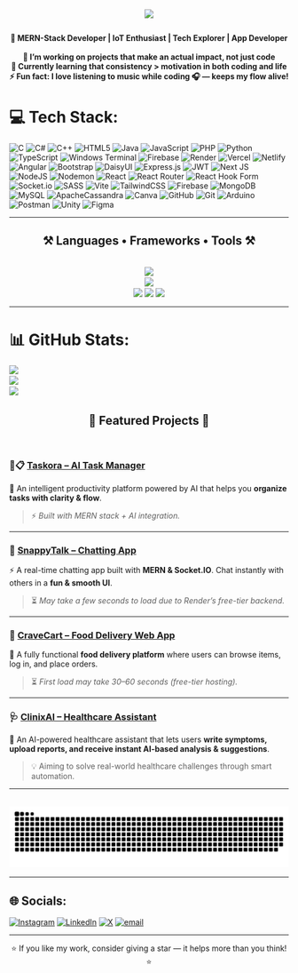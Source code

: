 <h1 align="center">
  <img src="https://readme-typing-svg.herokuapp.com/?font=Righteous&size=35&center=true&vCenter=true&width=500&height=70&duration=4000&lines=Hi+There!+👋;+I'm+Jaimil+Modi!;" />
</h1>
<h4 align="center">
🌟 MERN-Stack Developer | IoT Enthusiast | Tech Explorer | App Developer<br><br>
🔭 I’m working on projects that make an actual impact, not just code<br>
🌱 Currently learning that consistency > motivation in both coding and life<br>
⚡ Fun fact: I love listening to music while coding 🎧 — keeps my flow alive!
</h4>


# 💻 Tech Stack:
![C](https://img.shields.io/badge/c-%2300599C.svg?style=flat&logo=c&logoColor=white) ![C#](https://img.shields.io/badge/c%23-%23239120.svg?style=flat&logo=csharp&logoColor=white) ![C++](https://img.shields.io/badge/c++-%2300599C.svg?style=flat&logo=c%2B%2B&logoColor=white) ![HTML5](https://img.shields.io/badge/html5-%23E34F26.svg?style=flat&logo=html5&logoColor=white) ![Java](https://img.shields.io/badge/java-%23ED8B00.svg?style=flat&logo=openjdk&logoColor=white) ![JavaScript](https://img.shields.io/badge/javascript-%23323330.svg?style=flat&logo=javascript&logoColor=%23F7DF1E) ![PHP](https://img.shields.io/badge/php-%23777BB4.svg?style=flat&logo=php&logoColor=white) ![Python](https://img.shields.io/badge/python-3670A0?style=flat&logo=python&logoColor=ffdd54) ![TypeScript](https://img.shields.io/badge/typescript-%23007ACC.svg?style=flat&logo=typescript&logoColor=white) ![Windows Terminal](https://img.shields.io/badge/Windows%20Terminal-%234D4D4D.svg?style=flat&logo=windows-terminal&logoColor=white) ![Firebase](https://img.shields.io/badge/firebase-%23039BE5.svg?style=flat&logo=firebase) ![Render](https://img.shields.io/badge/Render-%46E3B7.svg?style=flat&logo=render&logoColor=white) ![Vercel](https://img.shields.io/badge/vercel-%23000000.svg?style=flat&logo=vercel&logoColor=white) ![Netlify](https://img.shields.io/badge/netlify-%23000000.svg?style=flat&logo=netlify&logoColor=#00C7B7) ![Angular](https://img.shields.io/badge/angular-%23DD0031.svg?style=flat&logo=angular&logoColor=white) ![Bootstrap](https://img.shields.io/badge/bootstrap-%238511FA.svg?style=flat&logo=bootstrap&logoColor=white) ![DaisyUI](https://img.shields.io/badge/daisyui-5A0EF8?style=flat&logo=daisyui&logoColor=white) ![Express.js](https://img.shields.io/badge/express.js-%23404d59.svg?style=flat&logo=express&logoColor=%2361DAFB) ![JWT](https://img.shields.io/badge/JWT-black?style=flat&logo=JSON%20web%20tokens) ![Next JS](https://img.shields.io/badge/Next-black?style=flat&logo=next.js&logoColor=white) ![NodeJS](https://img.shields.io/badge/node.js-6DA55F?style=flat&logo=node.js&logoColor=white) ![Nodemon](https://img.shields.io/badge/NODEMON-%23323330.svg?style=flat&logo=nodemon&logoColor=%BBDEAD) ![React](https://img.shields.io/badge/react-%2320232a.svg?style=flat&logo=react&logoColor=%2361DAFB) ![React Router](https://img.shields.io/badge/React_Router-CA4245?style=flat&logo=react-router&logoColor=white) ![React Hook Form](https://img.shields.io/badge/React%20Hook%20Form-%23EC5990.svg?style=flat&logo=reacthookform&logoColor=white) ![Socket.io](https://img.shields.io/badge/Socket.io-black?style=flat&logo=socket.io&badgeColor=010101) ![SASS](https://img.shields.io/badge/SASS-hotpink.svg?style=flat&logo=SASS&logoColor=white) ![Vite](https://img.shields.io/badge/vite-%23646CFF.svg?style=flat&logo=vite&logoColor=white) ![TailwindCSS](https://img.shields.io/badge/tailwindcss-%2338B2AC.svg?style=flat&logo=tailwind-css&logoColor=white) ![Firebase](https://img.shields.io/badge/firebase-a08021?style=flat&logo=firebase&logoColor=ffcd34) ![MongoDB](https://img.shields.io/badge/MongoDB-%234ea94b.svg?style=flat&logo=mongodb&logoColor=white) ![MySQL](https://img.shields.io/badge/mysql-4479A1.svg?style=flat&logo=mysql&logoColor=white) ![ApacheCassandra](https://img.shields.io/badge/cassandra-%231287B1.svg?style=flat&logo=apache-cassandra&logoColor=white) ![Canva](https://img.shields.io/badge/Canva-%2300C4CC.svg?style=flat&logo=Canva&logoColor=white) ![GitHub](https://img.shields.io/badge/github-%23121011.svg?style=flat&logo=github&logoColor=white) ![Git](https://img.shields.io/badge/git-%23F05033.svg?style=flat&logo=git&logoColor=white) ![Arduino](https://img.shields.io/badge/-Arduino-00979D?style=flat&logo=Arduino&logoColor=white) ![Postman](https://img.shields.io/badge/Postman-FF6C37?style=flat&logo=postman&logoColor=white) ![Unity](https://img.shields.io/badge/unity-%23000000.svg?style=flat&logo=unity&logoColor=white) ![Figma](https://img.shields.io/badge/figma-%23F24E1E.svg?style=flat&logo=figma&logoColor=white)


---

<h2 align="center">⚒️ Languages • Frameworks • Tools ⚒️</h2>
<br/>
<div align="center">
<img src="https://skillicons.dev/icons?i=c,cs,cpp,java,js,ts,python,php,html,css,sass" /><br/>
<img src="https://skillicons.dev/icons?i=react,nextjs,vite,nodejs,express,angular,bootstrap,tailwind" /><br/>
<img src="https://skillicons.dev/icons?i=mongodb,mysql,cassandra,firebase" />
<img src="https://skillicons.dev/icons?i=git,github,vscode,figma,unity,arduino,postman" />
<img src="https://skillicons.dev/icons?i=vercel,netlify" />
</div>

---


# 📊 GitHub Stats:
![](https://github-readme-stats.vercel.app/api?username=JaimilModi&theme=transparent&hide_border=true&include_all_commits=false&count_private=false)<br/>
![](https://nirzak-streak-stats.vercel.app/?user=JaimilModi&theme=transparent&hide_border=true)<br/>
![](https://github-readme-stats.vercel.app/api/top-langs/?username=JaimilModi&theme=transparent&hide_border=true&include_all_commits=false&count_private=false&layout=compact)

<!-- Proudly created with GPRM ( https://gprm.itsvg.in ) -->

<h2 align="center">🚧 Featured Projects 🚧</h2>
<br/>

<div align="left">

### 🤖📋 [Taskora – AI Task Manager](https://taskora-ai.vercel.app)  
🧠 An intelligent productivity platform powered by AI that helps you **organize tasks with clarity & flow**.  
> ⚡ *Built with MERN stack + AI integration.*  

---

### 💬 [SnappyTalk – Chatting App](https://snappytalk.onrender.com)  
⚡ A real-time chatting app built with **MERN & Socket.IO**. Chat instantly with others in a **fun & smooth UI**.  
> ⏳ *May take a few seconds to load due to Render’s free-tier backend.*  

---

### 🛒 [CraveCart – Food Delivery Web App](https://food-del-frontend-uva2.onrender.com)  
🍔 A fully functional **food delivery platform** where users can browse items, log in, and place orders.  
> ⏳ *First load may take 30–60 seconds (free-tier hosting).*  

---

### 🩺 [ClinixAI – Healthcare Assistant](https://clinix-ai.vercel.app)  
🧠 An AI-powered healthcare assistant that lets users **write symptoms, upload reports, and receive instant AI-based analysis & suggestions**.  
> 💡 Aiming to solve real-world healthcare challenges through smart automation.  

</div>

---

<br/>
<div align="center">
  <img src="https://raw.githubusercontent.com/Platane/snk/output/github-contribution-grid-snake-dark.svg" alt="snake animation"/>
</div>

---

## 🌐 Socials:
[![Instagram](https://img.shields.io/badge/Instagram-%23E4405F.svg?logo=Instagram&logoColor=white)](https://instagram.com/jaimil._.381) [![LinkedIn](https://img.shields.io/badge/LinkedIn-%230077B5.svg?logo=linkedin&logoColor=white)](https://linkedin.com/in/jaimil-modi-799185353) [![X](https://img.shields.io/badge/X-black.svg?logo=X&logoColor=white)](https://x.com/jaimil_3426) [![email](https://img.shields.io/badge/Email-D14836?logo=gmail&logoColor=white)](mailto:jaimil2412@gmail.com) 

---

<div align="center">
⭐ If you like my work, consider giving a star — it helps more than you think! ⭐  
</div>
